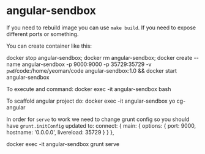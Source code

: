 # angular-sendbox

If you need to rebuild image you can use `make build`. If you need to expose different ports or something.

You can create container like this:

docker stop angular-sendbox; docker rm angular-sendbox; docker create --name angular-sendbox -p 9000:9000 -p 35729:35729 -v `pwd`/code:/home/yeoman/code angular-sendbox:1.0 && docker start angular-sendbox

To execute and command:
  docker exec -it angular-sendbox bash

To scaffold angular project do:
  docker exec -it angular-sendbox yo cg-angular

In order for `serve` to work we need to change grunt config so you should have
`grunt.initConfig` updated to:
    connect: {
      main: {
        options: {
          port: 9000,
          hostname: '0.0.0.0',
          livereload: 35729
        }
      }
    },

docker exec -it angular-sendbox grunt serve
